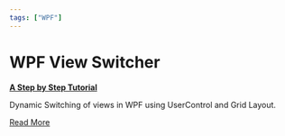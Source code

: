 ```yaml
---
tags: ["WPF"]
---
```


# WPF View Switcher

**[A Step by Step Tutorial](/docs/CSharp/WPF-ViewSwitcherTutorial)**

Dynamic Switching of views in WPF using UserControl and Grid Layout.

[Read More](/docs/CSharp/WPF-ViewSwitcherTutorial)
